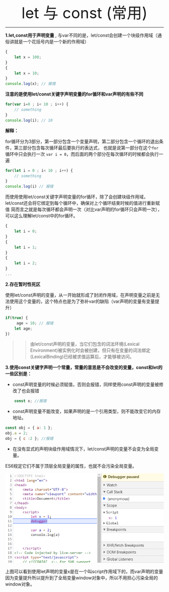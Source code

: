 <div align='center' ><font size='70'>let 与 const (常用)</font></div>

-----

**1.let,const用于声明变量** , 与var不同的是，let/const会创建一个块级作用域（通俗讲就是一个花括号内是一个新的作用域）

```javascript
{
    let x = 100;
}
{
    let x = 10;
}
console.log(x); // 报错
```
**注意的是使用let/const关键字声明变量的for循环和var声明的有些不同**

```javascript
for(var i=0 ; i< 10 ; i++) {
    // something
}
console.log(i); // 10
```
**解释：**

for循环分为3部分，第一部分包含一个变量声明，第二部分包含一个循环的退出条件，第三部分包含每次循环最后要执行的表达式，
也就是说第一部分在这个`for` 循环中只会执行一次 `var i = 0`，而后面的两个部分在每次循环的时候都会执行一遍

```javascript
for(let i = 0 ; i< 10 ; i++) {
    // something
}
console.log(i) // 报错
```

而使用使用let/const关键字声明变量的for循环，除了会创建块级作用域，let/const还会将它绑定到每个循环中，确保对上个循环结束时候的值进行重新赋值
简而言之就是每次循环都会声明一次（对比var声明的for循环只会声明一次），可以这么理解let/const中的for循环。

```javascript
{
    let i = 0;
}
{
    let i = 1;
}
{
    let i = 2;
}
...
```

**2.存在暂时性死区**

使用let/const声明的变量，从一开始就形成了封闭作用域，在声明变量之前是无法使用这个变量的，这个特点也是为了弥补var的缺陷（var声明的变量有变量提升）

```javascript
if(true) {
     age = 10; // 报错
    let age;
})
```

>>由let/const声明的变量，当它们包含的词法环境(Lexical Environment)被实例化时会被创建，但只有在变量的词法绑定(LexicalBinding)已经被求值运算后，才能够被访问。


**3.使用const关键字声明一个常量，常量的意思是不会改变的变量，const和let的一些区别是：**

* const声明变量的时候必须赋值，否则会报错，同样使用const声明的变量被修改了也会报错

```js
    const x; //报错
```

* const声明变量不能改变，如果声明的是一个引用类型，则不能改变它的内存地址。

```js
const obj = { a: 1 };
obj.a = 2;
obj = { c :2 }; //报错 
```

* 在没有显式的声明块级作用域情况下，let/const声明的变量不会变为全局变量。

ES6规定它们不属于顶层全局变量的属性，也就不会污染全局变量。


![avatar](../.vuepress/public/image/let.png)

上图可以看到使用let声明的变量x是在一个叫script作用域下的，而var声明的变量因为变量提升所以提升到了全局变量window对象中，所以不用担心污染全局的window对象。